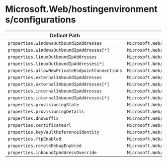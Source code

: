 # Microsoft.Web/hostingenvironments/configurations

| Default Path | Alias |
|---|---|
| `properties.windowsOutboundIpAddresses` | `Microsoft.Web/hostingEnvironments/configurations/windowsOutboundIpAddresses` |
| `properties.windowsOutboundIpAddresses[*]` | `Microsoft.Web/hostingEnvironments/configurations/windowsOutboundIpAddresses[*]` |
| `properties.linuxOutboundIpAddresses` | `Microsoft.Web/hostingEnvironments/configurations/linuxOutboundIpAddresses` |
| `properties.linuxOutboundIpAddresses[*]` | `Microsoft.Web/hostingEnvironments/configurations/linuxOutboundIpAddresses[*]` |
| `properties.allowNewPrivateEndpointConnections` | `Microsoft.Web/hostingEnvironments/configurations/allowNewPrivateEndpointConnections` |
| `properties.externalInboundIpAddresses` | `Microsoft.Web/hostingEnvironments/configurations/externalInboundIpAddresses` |
| `properties.externalInboundIpAddresses[*]` | `Microsoft.Web/hostingEnvironments/configurations/externalInboundIpAddresses[*]` |
| `properties.internalInboundIpAddresses` | `Microsoft.Web/hostingEnvironments/configurations/internalInboundIpAddresses` |
| `properties.internalInboundIpAddresses[*]` | `Microsoft.Web/hostingEnvironments/configurations/internalInboundIpAddresses[*]` |
| `properties.provisioningState` | `Microsoft.Web/hostingEnvironments/configurations/provisioningState` |
| `properties.provisioningDetails` | `Microsoft.Web/hostingEnvironments/configurations/provisioningDetails` |
| `properties.dnsSuffix` | `Microsoft.Web/hostingEnvironments/configurations/dnsSuffix` |
| `properties.certificateUrl` | `Microsoft.Web/hostingEnvironments/configurations/certificateUrl` |
| `properties.keyVaultReferenceIdentity` | `Microsoft.Web/hostingEnvironments/configurations/keyVaultReferenceIdentity` |
| `properties.ftpEnabled` | `Microsoft.Web/hostingEnvironments/configurations/ftpEnabled` |
| `properties.remoteDebugEnabled` | `Microsoft.Web/hostingEnvironments/configurations/remoteDebugEnabled` |
| `properties.inboundIpAddressOverride` | `Microsoft.Web/hostingEnvironments/configurations/inboundIpAddressOverride` |

